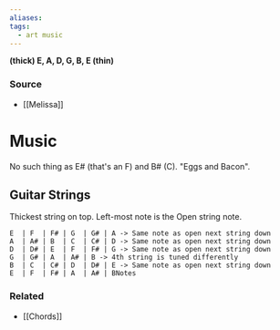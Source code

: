 ```yaml
---
aliases: 
tags:
  - art music
---
```

**(thick) E, A, D, G, B, E (thin)**

### Source
- [[Melissa]]

# Music

No such thing as E# (that's an F) and B# (C). "Eggs and Bacon".

## Guitar Strings

Thickest string on top. Left-most note is the Open string note.

```
E  | F  | F# | G  | G# | A -> Same note as open next string down
A  | A# | B  | C  | C# | D -> Same note as open next string down
D  | D# | E  | F  | F# | G -> Same note as open next string down
G  | G# | A  | A# | B -> 4th string is tuned differently
B  | C  | C# | D  | D# | E -> Same note as open next string down
E  | F  | F# | A  | A# | BNotes
```

### Related
- [[Chords]]